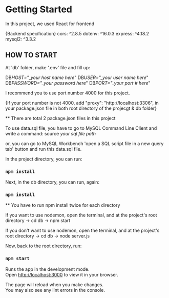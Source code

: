 # Getting Started

In this project, we used React for frontend

{Backend specification}
cors: ^2.8.5
dotenv: ^16.0.3
express: ^4.18.2
mysql2: ^3.3.2

## HOW TO START

At 'db' folder, make '.env' file and fill up:

DB*HOST="\_your host name here*"
DB*USER="\_your user name here*"
DB*PASSWORD="\_your password here*"
DB*PORT="\_your port # here*"

I recommend you to use port number 4000 for this project.

{If your port number is not 4000,
add "proxy": "http://localhost:3306",
in your package.json file in both
root directory of the projecgt & db folder}

\*\* There are total 2 package.json files in this project

To use data.sql file, you have to go to MySQL Command Line Client and write a command:
source _your sql file path_

or, you can go to MySQL Workbench 
'open a SQL script file in a new query tab' button
and run this data.sql file.

In the project directory, you can run:

### `npm install`

Next, in the db directory, you can run, again:

### `npm install`

\*\* You have to run npm install twice for each directory

If you want to use nodemon,
open the terminal, and at the project's root directory -> cd db -> npm start

If you don't want to use nodemon,
open the terminal, and at the project's root directory -> cd db -> node server.js

Now, back to the root directory, run:

### `npm start`

Runs the app in the development mode.\
Open [http://localhost:3000](http://localhost:3000) to view it in your browser.

The page will reload when you make changes.\
You may also see any lint errors in the console.
